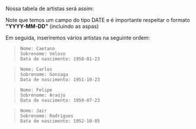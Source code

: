 Nossa tabela de artistas será assim:

<div class='mu-erd'
  data-entities='{
    "artistas": {
      "id" : {
        "type": "INTEGER",
        "pk": true
      },
      "nome": {
        "type": "TEXT"
      },
      "sobrenome": {
        "type": "TEXT"
      },
      "data_de_nascimento": {
        "type": "DATE"
      }
    }
  }'>
</div>

Note que temos um campo do tipo DATE e é importante respeitar o formato **"YYYY-MM-DD"** (incluindo as aspas)

Em seguida, inseriremos vários artistas na seguinte ordem:

> ``` 
> Nome: Caetano
> Sobrenome: Veloso
> Data de nascimento: 1950-01-23
> ```

> ```
> Nome: Carlos
> Sobrenome: Gonzaga
> Data de nascimento: 1951-10-23
> ```

> ```
> Nome: Felipe
> Sobrenome: Araújo
> Data de nascimento: 1959-07-23
> ```

> ```
> Nome: Jair
> Sobrenome: Rodrigues
> Data de nascimento: 1952-10-05
> ```
